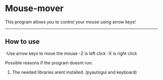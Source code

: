 # Mouse-mover
This program allows you to control your mouse using arrow keys!

------------
How to use
------------

-Use arrow keys to move the mouse
-Z is left click
-X is right click

Possible reasons if the program doesnt run:
1. The needed libraries arent installed. (pyautogui and keyboard)
